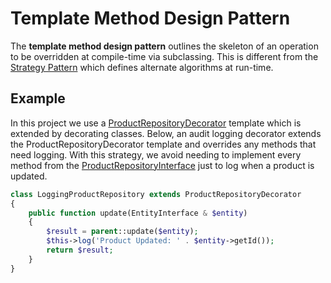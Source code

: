 # Template Method Design Pattern

The **template method design pattern** outlines the skeleton of an operation to be overridden at
compile-time via subclassing. This is different from the [Strategy Pattern](../Strategy) which
defines alternate algorithms at run-time.

## Example

In this project we use a
[ProductRepositoryDecorator](../../../src/EntityRepository/ProductRepositoryDecorator.php)
template which is extended by decorating classes. Below, an audit logging decorator
extends the ProductRepositoryDecorator template and overrides any methods that need logging.
With this strategy, we avoid needing to implement every method from the
[ProductRepositoryInterface](../../../src/EntityRepository/ProductRepositoryInterface.php)
just to log when a product is updated.

```php
class LoggingProductRepository extends ProductRepositoryDecorator
{
    public function update(EntityInterface & $entity)
    {
        $result = parent::update($entity);
        $this->log('Product Updated: ' . $entity->getId());
        return $result;
    }
}
```
